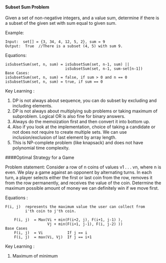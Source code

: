 #### Subset Sum Problem

Given a set of non-negative integers, and a value sum, determine if there is a subset of the given set with sum equal to given sum.

Example:

```
Input:  set[] = {3, 34, 4, 12, 5, 2}, sum = 9
Output:  True  //There is a subset (4, 5) with sum 9.
```

Equations:
```
isSubsetSum(set, n, sum) = isSubsetSum(set, n-1, sum) || 
                           isSubsetSum(set, n-1, sum-set[n-1])
Base Cases:
isSubsetSum(set, n, sum) = false, if sum > 0 and n == 0
isSubsetSum(set, n, sum) = true, if sum == 0 
```

Key Learning : 
1. DP is not always about sequence, you can do subset by excluding and including elements.
2. DP is not always about multiplying sub problems or taking maximum of subproblem. Logical OR is also fine for binary answers. 
3. Always do the memoization first and then convert it into bottom up.
4. Also if you look at the implementation, choice of taking a candidate or not does not require to create multiple sets. We can use inclusion/exclusion of last element by array length.
4. This is NP-complete problem (like knapsack) and does not have polynomial time complexity. 

####Optimal Strategy for a Game

Problem statement: Consider a row of n coins of values v1 . . . vn, where n is even. We play a game against an opponent by alternating turns. In each turn, a player selects either the first or last coin from the row, removes it from the row permanently, and receives the value of the coin. Determine the maximum possible amount of money we can definitely win if we move first.

Equations :

```
F(i, j)  represents the maximum value the user can collect from 
         i'th coin to j'th coin.

    F(i, j)  = Max(Vi + min(F(i+2, j), F(i+1, j-1) ), 
                   Vj + min(F(i+1, j-1), F(i, j-2) )) 
Base Cases
    F(i, j)  = Vi           If j == i
    F(i, j)  = max(Vi, Vj)  If j == i+1
```

Key Learning :
1. Maximum of minimum 



 